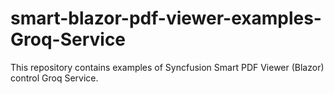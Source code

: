 # smart-blazor-pdf-viewer-examples-Groq-Service
This repository contains examples of Syncfusion Smart PDF Viewer (Blazor) control Groq Service.
